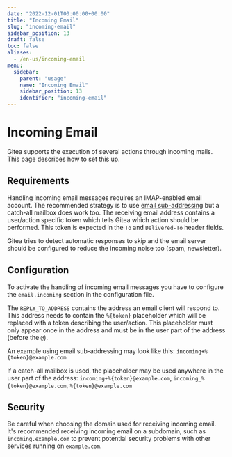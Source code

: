 ```yaml
---
date: "2022-12-01T00:00:00+00:00"
title: "Incoming Email"
slug: "incoming-email"
sidebar_position: 13
draft: false
toc: false
aliases:
  - /en-us/incoming-email
menu:
  sidebar:
    parent: "usage"
    name: "Incoming Email"
    sidebar_position: 13
    identifier: "incoming-email"
---
```


# Incoming Email

Gitea supports the execution of several actions through incoming mails. This page describes how to set this up.

## Requirements

Handling incoming email messages requires an IMAP-enabled email account.
The recommended strategy is to use [email sub-addressing](https://en.wikipedia.org/wiki/Email_address#Sub-addressing) but a catch-all mailbox does work too.
The receiving email address contains a user/action specific token which tells Gitea which action should be performed.
This token is expected in the `To` and `Delivered-To` header fields.

Gitea tries to detect automatic responses to skip and the email server should be configured to reduce the incoming noise too (spam, newsletter).

## Configuration

To activate the handling of incoming email messages you have to configure the `email.incoming` section in the configuration file.

The `REPLY_TO_ADDRESS` contains the address an email client will respond to.
This address needs to contain the `%{token}` placeholder which will be replaced with a token describing the user/action.
This placeholder must only appear once in the address and must be in the user part of the address (before the `@`).

An example using email sub-addressing may look like this: `incoming+%{token}@example.com`

If a catch-all mailbox is used, the placeholder may be used anywhere in the user part of the address: `incoming+%{token}@example.com`, `incoming_%{token}@example.com`, `%{token}@example.com`

## Security

Be careful when choosing the domain used for receiving incoming email.
It's recommended receiving incoming email on a subdomain, such as `incoming.example.com` to prevent potential security problems with other services running on `example.com`.
